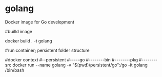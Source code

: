 # golang
Docker image for Go development

#builld image

docker build . -t golang

#run container; persistent folder structure

#docker context
#--persistent
#-----go
#--------bin
#--------pkg
#--------src
docker run --name golang -v "$(pwd)/persistent/go":/go -it golang /bin/bash
